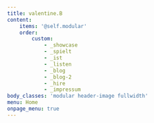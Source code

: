```yaml
---
title: valentine.B
content:
    items: '@self.modular'
    order:
        custom:
            - _showcase
            - _spielt
            - _ist
            - _listen
            - _blog
            - _blog-2
            - _hire
            - _impressum
body_classes: 'modular header-image fullwidth'
menu: Home
onpage_menu: true
---
```

